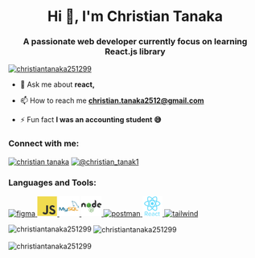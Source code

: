 <h1 align="center">Hi 👋, I'm Christian Tanaka</h1>
<h3 align="center">A passionate web developer currently focus on learning React.js library</h3>

<p align="left"> <a href="https://github.com/ryo-ma/github-profile-trophy"><img src="https://github-profile-trophy.vercel.app/?username=christiantanaka251299" alt="christiantanaka251299" /></a> </p>

- 💬 Ask me about **react,**

- 📫 How to reach me **christian.tanaka2512@gmail.com**

- ⚡ Fun fact **I was an accounting student 😅**

<h3 align="left">Connect with me:</h3>
<p align="left">
<a href="https://linkedin.com/in/christian tanaka" target="blank"><img align="center" src="https://raw.githubusercontent.com/rahuldkjain/github-profile-readme-generator/master/src/images/icons/Social/linked-in-alt.svg" alt="christian tanaka" height="30" width="40" /></a>
<a href="https://www.hackerearth.com/@christian_tanak1" target="blank"><img align="center" src="https://raw.githubusercontent.com/rahuldkjain/github-profile-readme-generator/master/src/images/icons/Social/hackerearth.svg" alt="@christian_tanak1" height="30" width="40" /></a>
</p>

<h3 align="left">Languages and Tools:</h3>
<p align="left"> <a href="https://www.figma.com/" target="_blank" rel="noreferrer"> <img src="https://www.vectorlogo.zone/logos/figma/figma-icon.svg" alt="figma" width="40" height="40"/> </a> <a href="https://developer.mozilla.org/en-US/docs/Web/JavaScript" target="_blank" rel="noreferrer"> <img src="https://raw.githubusercontent.com/devicons/devicon/master/icons/javascript/javascript-original.svg" alt="javascript" width="40" height="40"/> </a> <a href="https://www.mysql.com/" target="_blank" rel="noreferrer"> <img src="https://raw.githubusercontent.com/devicons/devicon/master/icons/mysql/mysql-original-wordmark.svg" alt="mysql" width="40" height="40"/> </a> <a href="https://nodejs.org" target="_blank" rel="noreferrer"> <img src="https://raw.githubusercontent.com/devicons/devicon/master/icons/nodejs/nodejs-original-wordmark.svg" alt="nodejs" width="40" height="40"/> </a> <a href="https://postman.com" target="_blank" rel="noreferrer"> <img src="https://www.vectorlogo.zone/logos/getpostman/getpostman-icon.svg" alt="postman" width="40" height="40"/> </a> <a href="https://reactjs.org/" target="_blank" rel="noreferrer"> <img src="https://raw.githubusercontent.com/devicons/devicon/master/icons/react/react-original-wordmark.svg" alt="react" width="40" height="40"/> </a> <a href="https://tailwindcss.com/" target="_blank" rel="noreferrer"> <img src="https://www.vectorlogo.zone/logos/tailwindcss/tailwindcss-icon.svg" alt="tailwind" width="40" height="40"/> </a> </p>

<p><img align="left" src="https://github-readme-stats.vercel.app/api/top-langs?username=christiantanaka251299&show_icons=true&locale=en&layout=compact" alt="christiantanaka251299" /></p>

<p>&nbsp;<img align="center" src="https://github-readme-stats.vercel.app/api?username=christiantanaka251299&show_icons=true&locale=en" alt="christiantanaka251299" /></p>

<p><img align="center" src="https://github-readme-streak-stats.herokuapp.com/?user=christiantanaka251299&" alt="christiantanaka251299" /></p>
